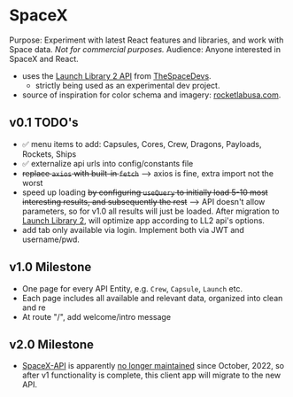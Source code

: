 # SpaceX

Purpose: Experiment with latest React features and libraries, and work with Space data. 
_Not for commercial purposes._
Audience: Anyone interested in SpaceX and React.

* uses the [Launch Library 2 API](https://thespacedevs.com/llapi) from [TheSpaceDevs](github.com/TheSpaceDevs).
  * strictly being used as an experimental dev project.
* source of inspiration for color schema and imagery: [rocketlabusa.com](https://www.rocketlabusa.com/).


## v0.1 TODO's
* :white_check_mark: menu items to add: Capsules, Cores, Crew, Dragons, Payloads, Rockets, Ships
* :white_check_mark: externalize api urls into config/constants file
* ~~replace `axios` with built-in `fetch`~~ --> axios is fine, extra import not the worst
* speed up loading ~~by configuring `useQuery` to initially load 5-10 most interesting results, and subsequently the rest~~ --> API doesn't allow parameters, so for v1.0 all results will just be loaded. After migration to [Launch Library 2](https://thespacedevs.com/llapi), will optimize app according to LL2 api's options.
* add tab only available via login. Implement both via JWT and username/pwd.

## v1.0 Milestone
* One page for every API Entity, e.g. `Crew`, `Capsule`, `Launch` etc.
* Each page includes all available and relevant data, organized into clean and re
* At route "/", add welcome/intro message

## v2.0 Milestone
* [SpaceX-API](github.com/r-spacex/SpaceX-API) is apparently [no longer maintained](https://github.com/r-spacex/SpaceX-API/issues/1243) since October, 2022, so after v1 functionality is complete, this client app will migrate to the new API. 
